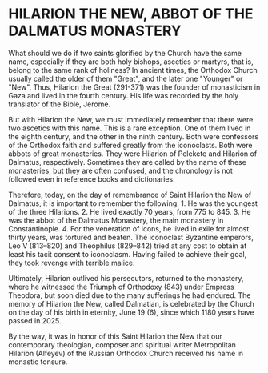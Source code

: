 # HILARION THE NEW, ABBOT OF THE DALMATUS MONASTERY

What should we do if two saints glorified by the Church have the same name, especially if they are both holy bishops, ascetics or martyrs, that is, belong to the same rank of holiness? In ancient times, the Orthodox Church usually called the older of them "Great", and the later one "Younger" or "New". Thus, Hilarion the Great (291-371) was the founder of monasticism in Gaza and lived in the fourth century. His life was recorded by the holy translator of the Bible, Jerome.

But with Hilarion the New, we must immediately remember that there were two ascetics with this name. This is a rare exception. One of them lived in the eighth century, and the other in the ninth century. Both were confessors of the Orthodox faith and suffered greatly from the iconoclasts. Both were abbots of great monasteries. They were Hilarion of Pelekete and Hilarion of Dalmatus, respectively. Sometimes they are called by the name of these monasteries, but they are often confused, and the chronology is not followed even in reference books and dictionaries.

Therefore, today, on the day of remembrance of Saint Hilarion the New of Dalmatus, it is important to remember the following: 1. He was the youngest of the three Hilarions. 2. He lived exactly 70 years, from 775 to 845. 3. He was the abbot of the Dalmatus Monastery, the main monastery in Constantinople. 4. For the veneration of icons, he lived in exile for almost thirty years, was tortured and beaten. The iconoclast Byzantine emperors, Leo V (813–820) and Theophilus (829–842) tried at any cost to obtain at least his tacit consent to iconoclasm. Having failed to achieve their goal, they took revenge with terrible malice.

Ultimately, Hilarion outlived his persecutors, returned to the monastery, where he witnessed the Triumph of Orthodoxy (843) under Empress Theodora, but soon died due to the many sufferings he had endured. The memory of Hilarion the New, called Dalmatian, is celebrated by the Church on the day of his birth in eternity, June 19 (6), since which 1180 years have passed in 2025.

By the way, it was in honor of this Saint Hilarion the New that our contemporary theologian, composer and spiritual writer Metropolitan Hilarion (Alfeyev) of the Russian Orthodox Church received his name in monastic tonsure.
